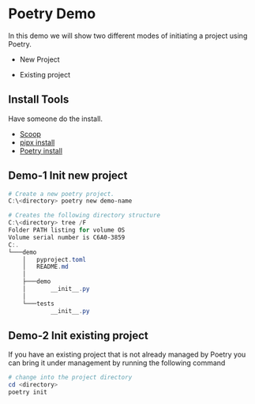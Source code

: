 # Poetry Demo

In this demo we will show two different modes of initiating a project using Poetry.

- New Project

- Existing project

## Install Tools

Have someone do the install.

- [Scoop](https://scoop.sh/)
- [pipx install](https://pipx.pypa.io/stable/installation/)
- [Poetry install](https://python-poetry.org/docs/#installation)

## Demo-1 Init new project

```powershell
# Create a new poetry project.
C:\<directory> poetry new demo-name 

# Creates the following directory structure
C:\<directory> tree /F
Folder PATH listing for volume OS
Volume serial number is C6A0-3859
C:.
└───demo
    │   pyproject.toml
    │   README.md
    │
    ├───demo
    │       __init__.py
    │
    └───tests
            __init__.py
```

## Demo-2 Init existing project

If you have an existing project that is not already managed by Poetry you can bring it under management by running the following command

```powershell
# change into the project directory
cd <directory>
poetry init

```
